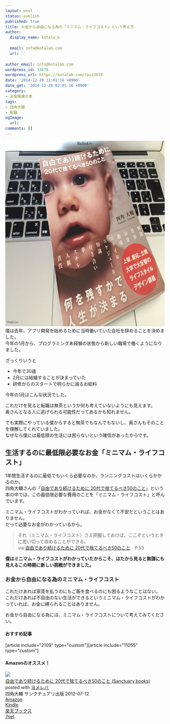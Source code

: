 ```yaml
---
layout: post
status: publish
published: true
title: お金から自由になる為の「ミニマム・ライフコスト」という考え方
author:
  display_name: kotala_b

  email: info@kotalab.com
  url: ''

author_email: info@kotalab.com
wordpress_id: 13678
wordpress_url: https://kotalab.com/?p=13678
date: '2014-12-28 11:01:16 +0900'
date_gmt: '2014-12-28 02:01:16 +0900'
category:
- お金関連の本
tags:
- 四角大輔
- 転職
ogImage:
  url:
comments: []
---
```

<p><img src="/wp-content/uploads/minimum-lifecost_20141228-780x585.jpg" alt="minimum-lifecost_20141228" width="780" height="585" class="aligncenter size-large wp-image-13680" /><br />
僕は去年、アプリ開発を始めるために当時働いていた会社を辞めることを決めました。<br />
今年の1月から、プログラミング未経験の状態から新しい職場で働くようになりました。</p>
<p>ざっくりいうと</p>
<ul>
<li>今年で30歳</li>
<li>2月には結婚することが決まっていた</li>
<li>研修からのスタートで明らかに減るお給料</li>
</ul>
<p>今年の1月はこんな状況でした。</p>
<p>これだけを見ると転職は無茶というか何も考えていないようにも見えます。<br />
奥さんとなる人に逃げられる可能性だってあるかも知れません。</p>
<p>でも実際にやっている僕からすると無茶でもなんでもないし、奥さんもそのことを理解してくれていました。<br />
なぜなら僕には最低限の生活には困らないという確信があったからです。<br />
</p>
<!--more-->
<h2>生活するのに最低限必要なお金「ミニマム・ライフコスト」</h2>
<p>1年間生活するのに最低でもいくら必要なのか、ランニングコストはいくらかかるのか。<br />
四角大輔さんの「<a href="https://www.amazon.co.jp/exec/obidos/asin/4861139716/same-22/" rel="nofollow" target="_blank">自由であり続けるために 20代で捨てるべき50のこと</a>」という本の中では、この最低限必要な費用のことを「ミニマム・ライフコスト」と呼んでいます。</p>
<p>ミニマム・ライフコストがわかっていれば、お金がなくて不安だということはありません。<br />
だって必要なお金がわかっているから。</p>
<blockquote><p>それ（ミニマム・ライフコスト）さえ把握しておけば、ここぞというときに思い切って攻めることができる。<br />
via:<a href="https://www.amazon.co.jp/exec/obidos/asin/4861139716/same-22/" rel="nofollow" target="_blank">自由であり続けるために 20代で捨てるべき50のこと</a>　P.53</p></blockquote>
<p><strong>僕はミニマム・ライフコストがわかっていたからこそ、はたから見ると無謀にも見えるこの時期に新しい挑戦ができました。</strong></p>
<h3>お金から自由になる為のミニマム・ライフコスト</h3>
<p>これだけあれば家賃を払うのにもご飯を食べるのにも困るようなことはない。<br />
これだけあれば不自由のない生活ができるというミニマム・ライフコストがわかっていれば、お金に縛られることはありません。</p>
<p>お金から自由になる為には、ミニマム・ライフコストについて考えてみてください。</p>
<h4 class="rel">おすすめ記事</h4>
<p>[article include="2109" type="custom"][article include="11055" type="custom"]</p>
<div class="clear"></div>
<h4 class="aam">Amazonのオススメ！</h4>
<div class="booklink-box">
<div class="booklink-image"><a href="https://www.amazon.co.jp/exec/obidos/asin/4861139716/same-22/" rel="nofollow" target="_blank"><img src="https://images-fe.ssl-images-amazon.com/images/I/41ZG9kjLQGL._SL160_.jpg" style="border: none;" /></a></div>
<div class="booklink-info">
<div class="booklink-name"><a href="https://www.amazon.co.jp/exec/obidos/asin/4861139716/same-22/" rel="nofollow" target="_blank">自由であり続けるために 20代で捨てるべき50のこと (Sanctuary books)</a>
<div class="booklink-powered-date">posted with <a href="https://yomereba.com" rel="nofollow" target="_blank">ヨメレバ</a></div>
</div>
<div class="booklink-detail">四角大輔 サンクチュアリ出版 2012-07-12    </div>
<div class="booklink-link2">
<div class="shoplinkamazon"><a href="https://www.amazon.co.jp/exec/obidos/asin/4861139716/same-22/" rel="nofollow" target="_blank" title="アマゾン" >Amazon</a></div>
<div class="shoplinkkindle"><a href="https://www.amazon.co.jp/exec/obidos/ASIN/B00IUE8QRC/same-22/" rel="nofollow" target="_blank" >Kindle</a></div>
<div class="shoplinkrakuten"><a href="http://c.af.moshimo.com/af/c/click?a_id=374939&p_id=56&pc_id=56&pl_id=637&s_v=b5Rz2P0601xu&url=http%3A%2F%2Fbooks.rakuten.co.jp%2Frb%2F11731716%2F" rel="nofollow" target="_blank" title="楽天ブックス" >楽天ブックス</a></div>
<div class="shoplinkseven"><a href="https://ck.jp.ap.valuecommerce.com/servlet/referral?sid=2967684&pid=883100332&vc_url=http%3A%2F%2Fwww.7netshopping.jp%2Fbooks%2Fsearch_result%2F%3Fctgy%3Dbooks%26code%3D4861139716" rel="nofollow" target="_blank" title="セブンネットショッピング" >7net</a></div>
</p></div>
</div>
<div class="booklink-footer"></div>
</div>
